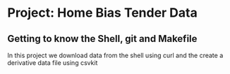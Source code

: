 # Project: Home Bias Tender Data
## Getting to know the Shell, git and Makefile

In this project we download data from the shell using curl and the create a derivative data file using csvkit
